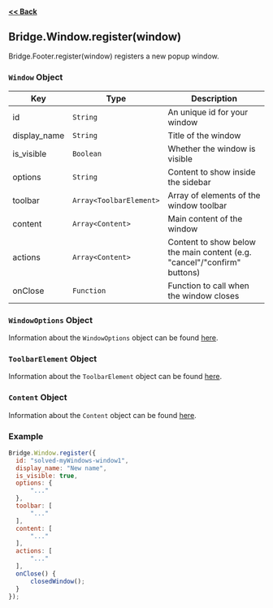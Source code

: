#### [<< Back](https://github.com/solvedDev/bridge./blob/master/plugins/getting-started.md)
## Bridge.Window.register(window)
Bridge.Footer.register(window) registers a new popup window.

### ```Window``` Object
| Key | Type | Description
| --- | --- | ---
| id | ```String``` | An unique id for your window
| display_name | ```String``` | Title of the window
| is_visible | ```Boolean``` | Whether the window is visible
| options | ```String``` | Content to show inside the sidebar
| toolbar | ```Array<ToolbarElement>``` | Array of elements of the window toolbar
| content | ```Array<Content>``` | Main content of the window
| actions | ```Array<Content>``` | Content to show below the main content (e.g. "cancel"/"confirm" buttons)
| onClose | ```Function``` | Function to call when the window closes

### ```WindowOptions``` Object
Information about the ```WindowOptions``` object can be found [here](https://github.com/solvedDev/bridge./blob/master/plugins/bridge/general/window_options.md).

### ```ToolbarElement``` Object
Information about the ```ToolbarElement``` object can be found [here](https://github.com/solvedDev/bridge./blob/master/plugins/bridge/general/toolbar_element.md).

### ```Content``` Object
Information about the ```Content``` object can be found [here](https://github.com/solvedDev/bridge./blob/master/plugins/bridge/general/content.md).

### Example
```javascript
Bridge.Window.register({
  id: "solved-myWindows-window1",
  display_name: "New name",
  is_visible: true,
  options: {
      "..."
  },
  toolbar: [
      "..."
  ],
  content: [
      "..."
  ],
  actions: [
      "..."
  ],
  onClose() {
      closedWindow();
  }
});
```
